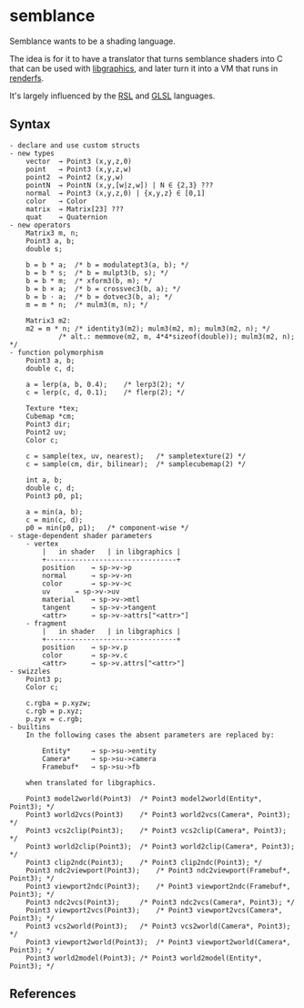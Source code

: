 # semblance

Semblance wants to be a shading language.

The idea is for it to have a translator that turns semblance shaders
into C that can be used with [libgraphics][1], and later turn it into a
VM that runs in [renderfs][2].

It's largely influenced by the [RSL][3] and [GLSL][4] languages.

## Syntax

	- declare and use custom structs
	- new types
		vector	→ Point3 (x,y,z,0)
		point	→ Point3 (x,y,z,w)
		point2	→ Point2 (x,y,w)
		pointN	→ PointN (x,y,[w|z,w]) | N ∈ {2,3} ???
		normal	→ Point3 (x,y,z,0) | {x,y,z} ∈ [0,1]
		color	→ Color
		matrix	→ Matrix[23] ???
		quat	→ Quaternion
	- new operators
		Matrix3 m, n;
		Point3 a, b;
		double s;

		b = b * a;	/* b = modulatept3(a, b); */
		b = b * s;	/* b = mulpt3(b, s); */
		b = b * m;	/* xform3(b, m); */
		b = b × a;	/* b = crossvec3(b, a); */
		b = b · a;	/* b = dotvec3(b, a); */
		m = m * n;	/* mulm3(m, n); */

		Matrix3 m2:
		m2 = m * n;	/* identity3(m2); mulm3(m2, m); mulm3(m2, n); */
				/* alt.: memmove(m2, m, 4*4*sizeof(double)); mulm3(m2, n); */
	- function polymorphism
		Point3 a, b;
		double c, d;

		a = lerp(a, b, 0.4);	/* lerp3(2); */
		c = lerp(c, d, 0.1);	/* flerp(2); */

		Texture *tex;
		Cubemap *cm;
		Point3 dir;
		Point2 uv;
		Color c;

		c = sample(tex, uv, nearest);	/* sampletexture(2) */
		c = sample(cm, dir, bilinear);	/* samplecubemap(2) */

		int a, b;
		double c, d;
		Point3 p0, p1;

		a = min(a, b);
		c = min(c, d);
		p0 = min(p0, p1);	/* component-wise */
	- stage-dependent shader parameters
		- vertex
			|   in shader   | in libgraphics |
			+--------------------------------+
			position	→ sp->v->p
			normal		→ sp->v->n
			color		→ sp->v->c
			uv		→ sp->v->uv
			material	→ sp->v->mtl
			tangent		→ sp->v->tangent
			<attr>		→ sp->v->attrs["<attr>"]
		- fragment
			|   in shader   | in libgraphics |
			+--------------------------------+
			position	→ sp->v.p
			color		→ sp->v.c
			<attr>		→ sp->v.attrs["<attr>"]
	- swizzles
		Point3 p;
		Color c;

		c.rgba = p.xyzw;
		c.rgb = p.xyz;
		p.zyx = c.rgb;
	- builtins
		In the following cases the absent parameters are replaced by:

			Entity*		→ sp->su->entity
			Camera*		→ sp->su->camera
			Framebuf*	→ sp->su->fb

		when translated for libgraphics.

		Point3 model2world(Point3)	/* Point3 model2world(Entity*, Point3); */
		Point3 world2vcs(Point3)	/* Point3 world2vcs(Camera*, Point3); */
		Point3 vcs2clip(Point3);	/* Point3 vcs2clip(Camera*, Point3); */
		Point3 world2clip(Point3);	/* Point3 world2clip(Camera*, Point3); */
		Point3 clip2ndc(Point3);	/* Point3 clip2ndc(Point3); */
		Point3 ndc2viewport(Point3);	/* Point3 ndc2viewport(Framebuf*, Point3); */
		Point3 viewport2ndc(Point3);	/* Point3 viewport2ndc(Framebuf*, Point3); */
		Point3 ndc2vcs(Point3);		/* Point3 ndc2vcs(Camera*, Point3); */
		Point3 viewport2vcs(Point3);	/* Point3 viewport2vcs(Camera*, Point3); */
		Point3 vcs2world(Point3);	/* Point3 vcs2world(Camera*, Point3); */
		Point3 viewport2world(Point3);	/* Point3 viewport2world(Camera*, Point3); */
		Point3 world2model(Point3);	/* Point3 world2model(Entity*, Point3); */

## References

[1]: https://shithub.us/rodri/libgraphics
[2]: https://shithub.us/rodri/renderfs
[3]: https://renderman.pixar.com/resources/RenderMan_20/shadingLanguage.html
[4]: https://www.khronos.org/files/opengles_shading_language.pdf
